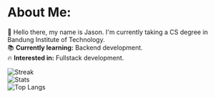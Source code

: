 # About Me:
👋 Hello there, my name is Jason. I'm currently taking a CS degree in Bandung Institute of Technology. <br/>
📚 **Currently learning:** Backend development. <br/>
🔥 **Interested in:** Fullstack development. <br/>

![Streak](https://github-readme-streak-stats.herokuapp.com?user=JSNDWRD&theme=transparent&hide_border=true) <br/>
![Stats](https://jsndwrd-github-readme-stats.vercel.app/api?username=JSNDWRD&count_private=true&theme=transparent&show_icons=true&hide_border=true) <br/>
![Top Langs](https://jsndwrd-github-readme-stats.vercel.app/api/top-langs/?username=JSNDWRD&theme=transparent&size_weight=0.5&count_weight=0.5&layout=compact&hide_border=true) <br/>
